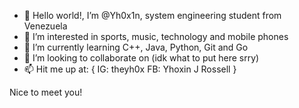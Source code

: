 - 👋 Hello world!, I’m @Yh0x1n, system engineering student from Venezuela
- 👀 I’m interested in sports, music, technology and mobile phones
- 🌱 I’m currently learning C++, Java, Python, Git and Go
- 💞️ I’m looking to collaborate on (idk what to put here srry)
- 📫 Hit me up at: {
      IG: theyh0x
      FB: Yhoxin J Rossell
}

Nice to meet you!

